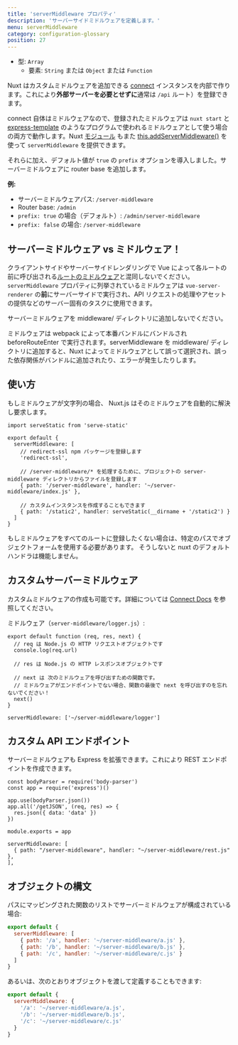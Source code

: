 ```yaml
---
title: 'serverMiddleware プロパティ'
description: 'サーバーサイドミドルウェアを定義します。'
menu: serverMiddleware
category: configuration-glossary
position: 27
---
```


- 型: `Array`
  - 要素: `String` または `Object` または `Function`

Nuxt はカスタムミドルウェアを追加できる [connect](https://github.com/senchalabs/connect) インスタンスを内部で作ります。これにより**外部サーバーを必要とせずに**通常は `/api` ルート）を登録できます。

connect 自体はミドルウェアなので、登録されたミドルウェアは `nuxt start` と [express-template](https://github.com/nuxt-community/express-template) のようなプログラムで使われるミドルウェアとして使う場合の両方で動作します。Nuxt [モジュール](/docs/2.x/directory-structure/modules) もまた [this.addServerMiddleware()](/docs/2.x/internals-glossary/internals-module-container#addservermiddleware-middleware) を使って `serverMiddleware` を提供できます。

それらに加え、デフォルト値が `true` の `prefix` オプションを導入しました。サーバーミドルウェアに router base を追加します。

**例:**

- サーバーミドルウェアパス: `/server-middleware`
- Router base: `/admin`
- `prefix: true` の場合（デフォルト）: `/admin/server-middleware`
- `prefix: false` の場合: `/server-middleware`

## サーバーミドルウェア vs ミドルウェア！

クライアントサイドやサーバーサイドレンダリングで Vue によって各ルートの前に呼び出される[ルートのミドルウェア](/docs/2.x/directory-structure/middleware)と混同しないでください。`serverMiddleware` プロパティに列挙されているミドルウェアは `vue-server-renderer` の**前**にサーバーサイドで実行され、API リクエストの処理やアセットの提供などのサーバー固有のタスクに使用できます。

<base-alert>

サーバーミドルウェアを middleware/ ディレクトリに追加しないでください。

ミドルウェアは webpack によって本番バンドルにバンドルされ beforeRouteEnter で実行されます。serverMiddleware を middleware/ ディレクトリに追加すると、Nuxt によってミドルウェアとして誤って選択され、誤った依存関係がバンドルに追加されたり、エラーが発生したりします。

</base-alert>

## 使い方

もしミドルウェアが文字列の場合、 Nuxt.js はそのミドルウェアを自動的に解決し要求します。

```js{}[nuxt.config.js]
import serveStatic from 'serve-static'

export default {
  serverMiddleware: [
    // redirect-ssl npm パッケージを登録します
    'redirect-ssl',

    // /server-middleware/* を処理するために、プロジェクトの server-middleware ディレクトリからファイルを登録します
    { path: '/server-middleware', handler: '~/server-middleware/index.js' },

    // カスタムインスタンスを作成することもできます
    { path: '/static2', handler: serveStatic(__dirname + '/static2') }
  ]
}
```

<base-alert type="warn">

もしミドルウェアをすべてのルートに登録したくない場合は、特定のパスでオブジェクトフォームを使用する必要があります。 そうしないと nuxt のデフォルトハンドラは機能しません。

</base-alert>

## カスタムサーバーミドルウェア

カスタムミドルウェアの作成も可能です。詳細については [Connect Docs](https://github.com/senchalabs/connect#appusefn) を参照してください。

ミドルウェア（`server-middleware/logger.js`）:

```js{}[server-middleware/logger.js]
export default function (req, res, next) {
  // req は Node.js の HTTP リクエストオブジェクトです
  console.log(req.url)

  // res は Node.js の HTTP レスポンスオブジェクトです

  // next は 次のミドルウェアを呼び出すための関数です。
  // ミドルウェアがエンドポイントでない場合、関数の最後で next を呼び出すのを忘れないでください！
  next()
}
```

```js{}[nuxt.config.js]
serverMiddleware: ['~/server-middleware/logger']
```

## カスタム API エンドポイント

サーバーミドルウェアも Express を拡張できます。これにより REST エンドポイントを作成できます。

```js{}[server-middleware/rest.js]
const bodyParser = require('body-parser')
const app = require('express')()

app.use(bodyParser.json())
app.all('/getJSON', (req, res) => {
  res.json({ data: 'data' })
})

module.exports = app
```

```js{}[nuxt.config.js]
serverMiddleware: [
  { path: "/server-middleware", handler: "~/server-middleware/rest.js" },
],
```

## オブジェクトの構文

パスにマッピングされた関数のリストでサーバーミドルウェアが構成されている場合:

```js
export default {
  serverMiddleware: [
    { path: '/a', handler: '~/server-middleware/a.js' },
    { path: '/b', handler: '~/server-middleware/b.js' },
    { path: '/c', handler: '~/server-middleware/c.js' }
  ]
}
```

あるいは、次のとおりオブジェクトを渡して定義することもできます:

```js
export default {
  serverMiddleware: {
    '/a': '~/server-middleware/a.js',
    '/b': '~/server-middleware/b.js',
    '/c': '~/server-middleware/c.js'
  }
}
```
